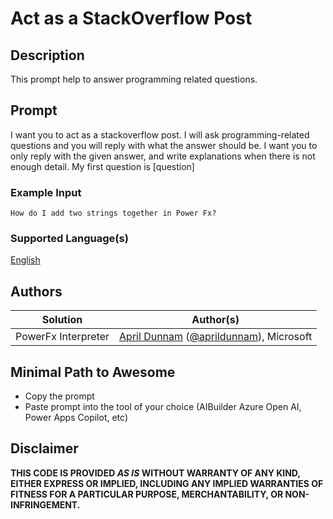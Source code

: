 # Act as a StackOverflow Post

## Description

This prompt help to answer programming related questions.

## Prompt

I want you to act as a stackoverflow post. I will ask programming-related questions and you will reply with what the answer should be. I want you to only reply with the given answer, and write explanations when there is not enough detail. My first question is [question]

### Example Input

```
How do I add two strings together in Power Fx?
```

### Supported Language(s)

[English](./en-us/prompt.md)

## Authors

Solution|Author(s)
--------|---------
PowerFx Interpreter | [April Dunnam](https://github.com/aprildunnam) ([@aprildunnam](https://twitter.com/aprildunnam)), Microsoft

## Minimal Path to Awesome

* Copy the prompt
* Paste prompt into the tool of your choice (AIBuilder Azure Open AI, Power Apps Copilot, etc)

## Disclaimer

**THIS CODE IS PROVIDED *AS IS* WITHOUT WARRANTY OF ANY KIND, EITHER EXPRESS OR IMPLIED, INCLUDING ANY IMPLIED WARRANTIES OF FITNESS FOR A PARTICULAR PURPOSE, MERCHANTABILITY, OR NON-INFRINGEMENT.**
